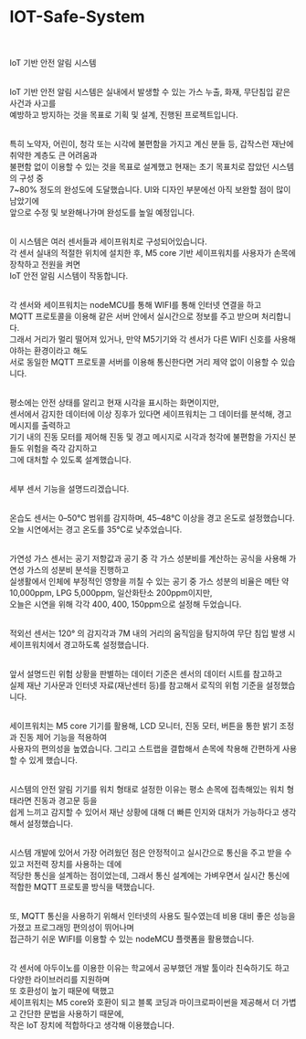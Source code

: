 # IOT-Safe-System <br><br>

IoT 기반 안전 알림 시스템<br><br>

IoT 기반 안전 알림 시스템은 실내에서 발생할 수 있는 가스 누출, 화재, 무단침입 같은 사건과 사고를<br>
예방하고 방지하는 것을 목표로 기획 및 설계, 진행된 프로젝트입니다.<br><br>

특히 노약자, 어린이, 청각 또는 시각에 불편함을 가지고 계신 분들 등, 갑작스런 재난에 취약한 계층도 큰 어려움과 <br>
불편함 없이 이용할 수 있는 것을 목표로 설계했고 현재는 초기 목표치로 잡았던 시스템의 구성 중<br>
7~80% 정도의 완성도에 도달했습니다. UI와 디자인 부분에선 아직 보완할 점이 많이 남았기에<br>
앞으로 수정 및 보완해나가며 완성도를 높일 예정입니다.<br><br>

이 시스템은 여러 센서들과 세이프워치로 구성되어있습니다.<br>
각 센서 실내의 적절한 위치에 설치한 후, M5 core 기반 세이프워치를 사용자가 손목에 장착하고 전원을 켜면<br>
IoT 안전 알림 시스템이 작동합니다.<br><br>

각 센서와 세이프워치는 nodeMCU를 통해 WIFI를 통해 인터넷 연결을 하고<br>
MQTT 프로토콜을 이용해 같은 서버 안에서 실시간으로 정보를 주고 받으며 처리합니다.<br>
그래서 거리가 멀리 떨어져 있거나, 만약 M5기기와 각 센서가 다른 WIFI 신호를 사용해야하는 환경이라고 해도<br>
서로 동일한 MQTT 프로토콜 서버를 이용해 통신한다면 거리 제약 없이 이용할 수 있습니다.<br><br>

평소에는 안전 상태를 알리고 현재 시각을 표시하는 화면이지만,<br>
센서에서 감지한 데이터에 이상 징후가 있다면 세이프워치는 그 데이터를 분석해, 경고 메시지를 출력하고<br>
기기 내의 진동 모터를 제어해 진동 및 경고 메시지로 시각과 청각에 불편함을 가지신 분들도 위험을 즉각 감지하고<br>
그에 대처할 수 있도록 설계했습니다.<br><br>

세부 센서 기능을 설명드리겠습니다.<br><br>

온습도 센서는 0–50℃ 범위를 감지하며, 45–48℃ 이상을 경고 온도로 설정했습니다.<br> 
오늘 시연에서는 경고 온도를 35℃로 낮추었습니다.<br><br>

가연성 가스 센서는 공기 저항값과 공기 중 각 가스 성분비를 계산하는 공식을 사용해 가연성 가스의 성분비 분석을 진행하고<br>
실생활에서 인체에 부정적인 영향을 끼칠 수 있는 공기 중 가스 성분의 비율은 메탄 약 10,000ppm, LPG 5,000ppm, 일산화탄소 200ppm이지만,<br>
오늘은 시연을 위해 각각 400, 400, 150ppm으로 설정해 두었습니다.<br><br>

적외선 센서는 120° 의 감지각과 7M 내의 거리의 움직임을 탐지하여 무단 침입 발생 시<br>
세이프워치에서 경고하도록 설정했습니다.<br><br>

앞서 설명드린 위험 상황을 판별하는 데이터 기준은 센서의 데이터 시트를 참고하고<br>
실제 재난 기사문과 인터넷 자료(재난센터 등)를 참고해서 로직의 위험 기준을 설정했습니다.<br><br>

세이프워치는 M5 core 기기를 활용해, LCD 모니터, 진동 모터, 버튼을 통한 밝기 조정과 진동 제어 기능을 적용하여<br>
사용자의 편의성을 높였습니다. 그리고 스트랩을 결합해서 손목에 착용해 간편하게 사용할 수 있게 했습니다.<br><br>

시스템의 안전 알림 기기를 워치 형태로 설정한 이유는 평소 손목에 접촉해있는 워치 형태라면 진동과 경고문 등을<br>
쉽게 느끼고 감지할 수 있어서 재난 상황에 대해 더 빠른 인지와 대처가 가능하다고 생각해서 설정했습니다.<br><br> 

시스템 개발에 있어서 가장 어려웠던 점은 안정적이고 실시간으로 통신을 주고 받을 수 있고 저전력 장치를 사용하는 데에<br>
적당한 통신을 설계하는 점이었는데, 그래서 통신 설계에는 가벼우면서 실시간 통신에 적합한 MQTT 프로토콜 방식을 택했습니다.<br><br>

또, MQTT 통신을 사용하기 위해서 인터넷의 사용도 필수였는데 비용 대비 좋은 성능을 가졌고 프로그래밍 편의성이 뛰어나며<br>
접근하기 쉬운 WIFI를 이용할 수 있는 nodeMCU 플랫폼을 활용했습니다.<br><br>

각 센서에 아두이노를 이용한 이유는 학교에서 공부했던 개발 툴이라 친숙하기도 하고 다양한 라이브러리를 지원하며<br>
또 호환성이 높기 때문에 택했고<br>
세이프워치는 M5 core와 호환이 되고 블록 코딩과 마이크로파이썬을 제공해서 더 가볍고 간단한 문법을 사용하기 때문에,<br>
작은 IoT 장치에 적합하다고 생각해 이용했습니다.
